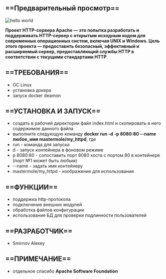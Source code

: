 ## ==Предварительный просмотр==
![hello world](https://user-images.githubusercontent.com/95876810/153070602-1239f759-b580-4704-b4d9-0947affb73b9.jpg)

**Проект HTTP-сервера Apache — это попытка разработать и поддерживать HTTP-сервер с открытым исходным кодом для современных операционных систем, включая UNIX и Windows. Цель этого проекта — предоставить безопасный, эффективный и расширяемый сервер, предоставляющий службы HTTP в соответствии с текущими стандартами HTTP**.

## ==ТРЕБОВАНИЯ==
- OC Linux
- установка докера
- запуск docker deamon
## ==УСТАНОВКА И ЗАПУСК==
- создать в рабочей директории файл index.html и скопировать в него содержимое данного файла
- выполните следующую команду
**docker run -d -p 8080:80 --name любое_имя mastermole/my_httpd**, где 
- run - команда для запуска
- d - запуск контейнера в фоновом режиме
- p 8080:80 - сопоставить порт 8080 хоста с портом 80 в контейнере (порт №1 может быть любым)
- --name - задать имя контейнеру
- mastermole/my_httpd - изображение для использования
## ==ФУНКЦИИ==
- поддержка http-протокола
- подключение внешних модулей
- обработка файлов конфигурации
- использование БД для проверки подлинности пользователей
## ==РАЗРАБОТЧИК==
- Smirnov Alexey
## ==ПРИМЕЧАНИЕ==
- отдельное спасибо **Apache Software Foundation**
